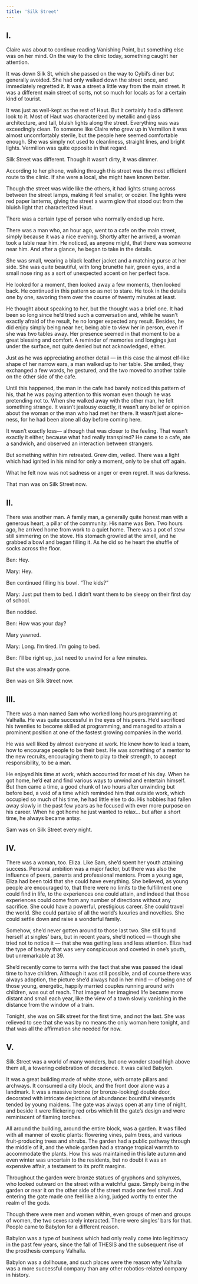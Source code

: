 ```yaml
---
title: 'Silk Street'
---
```


## I.
Claire was about to continue reading Vanishing Point, but something else was on her mind. On the way to the clinic today, something caught her attention.

It was down Silk St, which she passed on the way to Cybil’s diner but generally avoided. She had only walked down the street once, and immediately regretted it. It was a street a little way from the main street. It was a different main street of sorts, not so much for locals as for a certain kind of tourist.

It was just as well-kept as the rest of Haut. But it certainly had a different look to it. Most of Haut was characterized by metallic and glass architecture, and tall, bluish lights along the street. Everything was was exceedingly clean. To someone like Claire who grew up in Vermilion it was almost uncomfortably sterile, but the people here seemed comfortable enough. She was simply not used to cleanliness, straight lines, and bright lights. Vermilion was quite opposite in that regard.

Silk Street was different. Though it wasn’t dirty, it was dimmer. 

According to her phone, walking through this street was the most efficient route to the clinic. If she were a local, she might have known better.

Though the street was wide like the others, it had lights strung across between the street lamps, making it feel smaller, or cozier. The lights were red paper lanterns, giving the street a warm glow that stood out from the bluish light that characterized Haut.

There was a certain type of person who normally ended up here.

There was a man who, an hour ago, went to a cafe on the main street, simply because it was a nice evening. Shortly after he arrived, a woman took a table near him. He noticed, as anyone might, that there was someone near him. And after a glance, he began to take in the details. 

She was small, wearing a black leather jacket and a matching purse at her side. She was quite beautiful, with long brunette hair, green eyes, and a small nose ring as a sort of unexpected accent on her perfect face. 

He looked for a moment, then looked away a few moments, then looked back. He continued in this pattern so as not to stare. He took in the details one by one, savoring them over the course of twenty minutes at least.

He thought about speaking to her, but the thought was a brief one. It had been so long since he’d tried such a conversation and, while he wasn’t exactly afraid of the result, he no longer expected any result. Besides, he did enjoy simply being near her, being able to view her in person, even if she was two tables away. Her presence seemed in that moment to be a great blessing and comfort. A reminder of memories and longings just under the surface, not quite denied but not acknowledged, either. 

Just as he was appreciating another detail — in this case the almost elf-like shape of her narrow ears, a man walked up to her table. She smiled, they exchanged a few words, he gestured, and the two moved to another table on the other side of the cafe.

Until this happened, the man in the cafe had barely noticed this pattern of his, that he was paying attention to this woman even though he was pretending not to. When she walked away with the other man, he felt something strange. It wasn’t jealousy exactly, it wasn’t any belief or opinion about the woman or the man who had met her there. It wasn’t just alone-ness, for he had been alone all day before coming here. 

It wasn’t exactly loss— although that was closer to the feeling.  That wasn’t exactly it either, because what had really transpired? He came to a cafe, ate a sandwich, and observed an interaction between strangers.

But something within him retreated. Grew dim, veiled. There was a light which had ignited in his mind for only a moment, only to be shut off again.

What he felt now was not sadness or anger or even regret.
It was darkness.

That man was on Silk Street now.

## II.
There was another man. A family man, a generally quite honest man with a generous heart, a pillar of the community. His name was Ben. Two hours ago, he arrived home from work to a quiet home. There was a pot of stew still simmering on the stove. His stomach growled at the smell, and he grabbed a bowl and began filling it. As he did so he heart the shuffle of socks across the floor.

Ben: Hey.

Mary: Hey.

Ben continued filling his bowl. “The kids?”

Mary: Just put them to bed. I didn’t want them to be sleepy on their first day of school.

Ben nodded. 

Ben: How was your day?

Mary yawned.

Mary: Long. I’m tired. I’m going to bed.

Ben: I’ll be right up, just need to unwind for a few minutes.

But she was already gone.

Ben was on Silk Street now.

## III.
There was a man named Sam who worked long hours programming at Valhalla. He was quite successful in the eyes of his peers. He’d sacrificed his twenties to become skilled at programming, and managed to attain a prominent position at one of the fastest growing companies in the world.

He was well liked by almost everyone at work. He knew how to lead a team, how to encourage people to be their best. He was something of a mentor to the new recruits, encouraging them to play to their strength, to accept responsibility, to be a man.

He enjoyed his time at work, which accounted for most of his day. When he got home, he’d eat and find various ways to unwind and entertain himself. But then came a time, a good chunk of two hours after unwinding but before bed, a void of a time which reminded him that outside work, which occupied so much of his time, he had little else to do. His hobbies had fallen away slowly in the past few years as he focused with ever more purpose on his career. When he got home he just wanted to relax… but after a short time, he always became antsy.

Sam was on Silk Street every night.

## IV.
There was a woman, too. Eliza. Like Sam, she’d spent her youth attaining success. Personal ambition was a major factor, but there was also the influence of peers, parents and professional mentors. From a young age, Eliza had been told that she could have everything. She believed, as young people are encouraged to, that there were no limits to the fulfillment one could find in life, to the experiences one could attain, and indeed that those experiences could come from any number of directions without any sacrifice. She could have a powerful, prestigious career. She could travel the world. She could partake of all the world’s luxuries and novelties. She could settle down and raise a wonderful family.

Somehow, she’d never gotten around to those last two. She still found herself at singles’ bars, but in recent years, she’d noticed — though she tried not to notice it — that she was getting less and less attention. Eliza had the type of beauty that was very conspicuous and coveted in one’s youth, but unremarkable at 39. 

She’d recently come to terms with the fact that she was passed the ideal time to have children. Although it was still possible, and of course there was always adoption, the picture she’d always had in her mind — of being one of those young, energetic, happily married couples running around with children, was out of reach. That image of her imagined life became more distant and small each year, like the view of a town slowly vanishing in the distance from the window of a train.

Tonight, she was on Silk street for the first time, and not the last. She was relieved to see that she was by no means the only woman here tonight, and that was all the affirmation she needed for now.

## V.
Silk Street was a world of many wonders, but one wonder stood high above them all, a towering celebration of decadence. It was called Babylon.

It was a great building made of white stone, with ornate pillars and archways. It consumed a city block, and the front door alone was a landmark. It was a massive bronze (or bronze-looking) double door, decorated with intricate depictions of abundance: bountiful vineyards tended by young maidens. The gate was always open at any time of night, and beside it were flickering red orbs which lit the gate’s design and were reminiscent of flaming torches.

All around the building, around the entire block, was a garden. It was filled with all manner of exotic plants: flowering vines, palm trees, and various fruit-producing trees and shrubs. The garden had a public pathway through the middle of it, and the whole garden had a strange tropical warmth to accommodate the plants. How this was maintained in this late autumn and even winter was uncertain to the residents, but no doubt it was an expensive affair, a testament to its profit margins.

Throughout the garden were bronze statues of gryphons and sphynxes, who looked outward on the street with a watchful gaze. Simply being in the garden or near it on the other side of the street made one feel small. And entering the gate made one feel like a king, judged worthy to enter the realm of the gods.

Though there were men and women within, even groups of men and groups of women, the two sexes rarely interacted. There were singles’ bars for that. People came to Babylon for a different reason.

Babylon was a type of business which had only really come into legitimacy in the past few years, since the fall of THESIS and the subsequent rise of the prosthesis company Valhalla. 

Babylon was a dollhouse, and such places were the reason why Valhalla was a more successful company than any other robotics-related company in history.